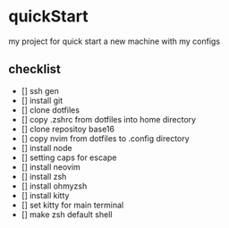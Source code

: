 # quickStart
my project for quick start a new machine with my configs

## checklist
- [] ssh gen
- [] install git
- [] clone dotfiles
- [] copy .zshrc from dotfiles into home directory
- [] clone repositoy base16
- [] copy nvim from dotfiles to .config directory
- [] install node 
- [] setting caps for escape
- [] install neovim
- [] install zsh
- [] install ohmyzsh
- [] install kitty
- [] set kitty for main terminal
- [] make zsh default shell
